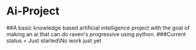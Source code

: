 # Ai-Project
##A basic knowledge based artificial intelligence  project with the goal of making an ai that can do raven's progressive using python.
###Current status = Just started\No work just yet
